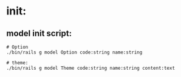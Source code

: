 # init:


## model init script:
```shell
# Option
./bin/rails g model Option code:string name:string

# theme:
./bin/rails g model Theme code:string name:string content:text
```
